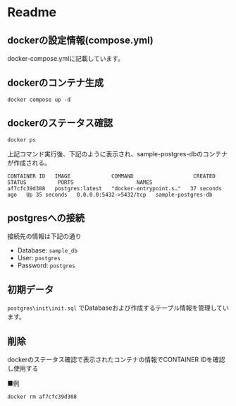 
# Readme

## dockerの設定情報(compose.yml)

docker-compose.ymlに記載しています。

## dockerのコンテナ生成
```
docker compose up -d
```

## dockerのステータス確認
```
docker ps
```

上記コマンド実行後、下記のように表示され、sample-postgres-dbのコンテナが作成される。
```
CONTAINER ID   IMAGE             COMMAND                   CREATED          STATUS          PORTS                    NAMES
af7cfc39d308   postgres:latest   "docker-entrypoint.s…"   37 seconds ago   Up 35 seconds   0.0.0.0:5432->5432/tcp   sample-postgres-db
```
## postgresへの接続
接続先の情報は下記の通り

- Database: `sample_db`
- User: `postgres`
- Password: `postgres`

## 初期データ
`postgres\init\init.sql` でDatabaseおよび作成するテーブル情報を管理しています。

## 削除
dockerのステータス確認で表示されたコンテナの情報でCONTAINER IDを確認し使用する

■例
```
docker rm af7cfc39d308
```

